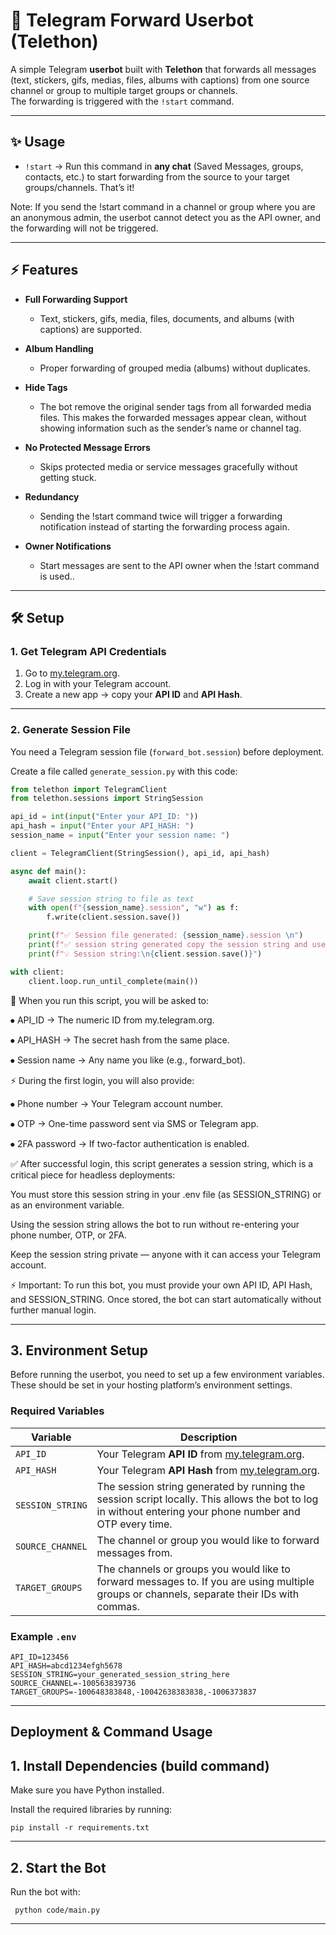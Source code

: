 # 🚀 Telegram Forward Userbot (Telethon)

A simple Telegram **userbot** built with **Telethon** that forwards all messages (text, stickers, gifs, medias, files, albums with captions) from one source channel or group to multiple target groups or channels.  
The forwarding is triggered with the `!start` command.  

---

## ✨ Usage

- `!start` → Run this command in **any chat** (Saved Messages, groups, contacts, etc.) to start forwarding from the source to your target groups/channels. That’s it!
  
Note: If you send the !start command in a channel or group where you are an anonymous admin, the userbot cannot detect you as the API owner, and the forwarding will not be triggered.


---

## ⚡ Features

- **Full Forwarding Support**  
  - Text, stickers, gifs, media, files, documents, and albums (with captions) are supported.  

- **Album Handling**  
  - Proper forwarding of grouped media (albums) without duplicates.  

- **Hide Tags**
  - The bot remove the original sender tags from all forwarded media files. This makes the forwarded messages appear clean, without showing information such as the sender’s name or channel tag. 

- **No Protected Message Errors**  
  - Skips protected media or service messages gracefully without getting stuck.
  
- **Redundancy**
   - Sending the !start command twice will trigger a forwarding notification instead of starting the forwarding process again.
 
- **Owner Notifications**  
  - Start messages are sent to the API owner when the !start command is used..  

---

## 🛠️ Setup

### 1. Get Telegram API Credentials
1. Go to [my.telegram.org](https://my.telegram.org).  
2. Log in with your Telegram account.  
3. Create a new app → copy your **API ID** and **API Hash**.  

---


### 2. Generate Session File
You need a Telegram session file (`forward_bot.session`) before deployment.

Create a file called `generate_session.py` with this code:


```python
from telethon import TelegramClient
from telethon.sessions import StringSession

api_id = int(input("Enter your API_ID: "))
api_hash = input("Enter your API_HASH: ")
session_name = input("Enter your session name: ")

client = TelegramClient(StringSession(), api_id, api_hash)

async def main():
    await client.start()

    # Save session string to file as text
    with open(f"{session_name}.session", "w") as f:
        f.write(client.session.save())

    print(f"✅ Session file generated: {session_name}.session \n")
    print(f"✅ session string generated copy the session string and use it in your environment \n ")
    print(f"💡 Session string:\n{client.session.save()}")

with client:
    client.loop.run_until_complete(main())
```


📝 When you run this script, you will be asked to:

⦁ API_ID → The numeric ID from my.telegram.org.

⦁ API_HASH → The secret hash from the same place.

⦁ Session name → Any name you like (e.g., forward_bot).


⚡ During the first login, you will also provide:

⦁ Phone number → Your Telegram account number.

⦁ OTP → One-time password sent via SMS or Telegram app.

⦁ 2FA password → If two-factor authentication is enabled.


✅ After successful login, this script generates a session string, which is a critical piece for headless deployments:

You must store this session string in your .env file (as SESSION_STRING) or as an environment variable.

Using the session string allows the bot to run without re-entering your phone number, OTP, or 2FA.

Keep the session string private — anyone with it can access your Telegram account.


⚡ Important: To run this bot, you must provide your own API ID, API Hash, and SESSION_STRING. Once stored, the bot can start automatically without further manual login.




---

## 3. Environment Setup

Before running the userbot, you need to set up a few environment variables.  
These should be set in your hosting platform’s environment settings.

### Required Variables

| Variable          | Description                                                                 |
|------------------|-----------------------------------------------------------------------------|
| `API_ID`          | Your Telegram **API ID** from [my.telegram.org](https://my.telegram.org).   |
| `API_HASH`        | Your Telegram **API Hash** from [my.telegram.org](https://my.telegram.org). |
| `SESSION_STRING`  | The session string generated by running the session script locally. This allows the bot to log in without entering your phone number and OTP every time. |
| `SOURCE_CHANNEL`  | The channel or group you would like to forward messages from. |
| `TARGET_GROUPS`   | The channels or groups you would like to forward messages to. If you are using multiple groups or channels, separate their IDs with commas.|

### Example `.env` 

```env
API_ID=123456
API_HASH=abcd1234efgh5678
SESSION_STRING=your_generated_session_string_here
SOURCE_CHANNEL=-100563839736
TARGET_GROUPS=-100648383848,-10042638383838,-1006373837
```

---

##  Deployment & Command Usage

## 1. Install Dependencies (build command)

Make sure you have Python installed.

Install the required libraries by running:

```pip install -r requirements.txt ```

---

## 2. Start the Bot

Run the bot with:

``` python code/main.py```

---
